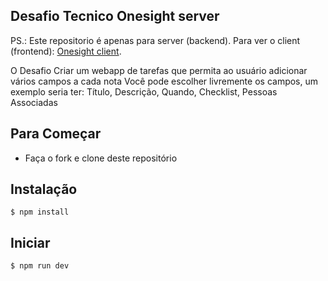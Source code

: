 ## Desafio Tecnico Onesight server

PS.: Este repositorio é apenas para server (backend). Para ver o client (frontend): <a href="https://github.com/nfescame/Onesight-client">Onesight client</a>.

O Desafio
Criar um webapp de tarefas que permita ao usuário adicionar vários campos a cada nota
Você pode escolher livremente os campos, um exemplo seria ter: Título, Descrição, Quando, Checklist, Pessoas Associadas

## Para Começar

- Faça o fork e clone deste repositório

## Instalação

```shell
$ npm install
```

## Iniciar

```shel
$ npm run dev
```
